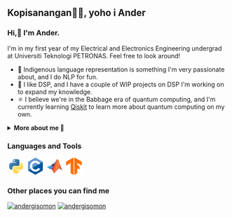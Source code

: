 ## Kopisanangan👋😁, yoho i Ander
### Hi,👋 I'm Ander. 
<!--
**andergisomon/andergisomon** is a ✨ _special_ ✨ repository because its `README.md` (this file) appears on your GitHub profile.

Here are some ideas to get you started:

- 🔭 I’m currently working on ...
- 🌱 I’m currently learning ...
- 👯 I’m looking to collaborate on ...
- 🤔 I’m looking for help with ...
- 💬 Ask me about ...
- 📫 How to reach me: ...
- 😄 Pronouns: ...
- ⚡ Fun fact: ...
-->

I'm in my first year of my Electrical and Electronics Engineering undergrad at Universiti Teknologi PETRONAS. Feel free to look around!

- 🌾 Indigenous language representation is something I'm very passionate about, and I do NLP for fun.
- 🌄 I like DSP, and I have a couple of WIP projects on DSP I'm working on to expand my knowledge.
- ⚛️ I believe we're in the Babbage era of quantum computing, and I'm currently learning [Qiskit](https://github.com/Qiskit/textbook) to learn more about quantum computing on my own.

<details>
    <summary><strong>More about me 🤗</strong></summary>

  - 🙋‍♂️ I'm from Sabah, Malaysia.
  - 😄 I speak Dusun, Kadazan, Malay, and English.
  - 🥚 I was born on the last day of 2003.
  - 🎤 I love singing.
  - 🏷️ I also go by my alias Guang Gagu.

</details>

### Languages and Tools
<p align="left"> <img src="https://raw.githubusercontent.com/devicons/devicon/master/icons/python/python-original.svg" alt="py" width="40" height="40"/> <img src="https://raw.githubusercontent.com/devicons/devicon/master/icons/c/c-original.svg" alt="c" width="40" height="40"/> <img src="https://raw.githubusercontent.com/devicons/devicon/master/icons/matlab/matlab-original.svg" alt="matlab" width="40" height="40"/> <img src="https://raw.githubusercontent.com/devicons/devicon/master/icons/tensorflow/tensorflow-original.svg" alt="tf" width="40" height="40"/> </p>

### Other places you can find me
<p align="left"> <a href="https://youtube.com/@kogumilaan" target="blank"> <img src="https://raw.githubusercontent.com/rahuldkjain/github-profile-readme-generator/master/src/images/icons/Social/youtube.svg" alt="andergisomon" height="30" width="40" /></a> <a href="https://huggingface.co/anderbogia" target="blank"> <img src="https://huggingface.co/front/assets/huggingface_logo-noborder.svg" alt="andergisomon" height="30" width="40"/></a> </p>


